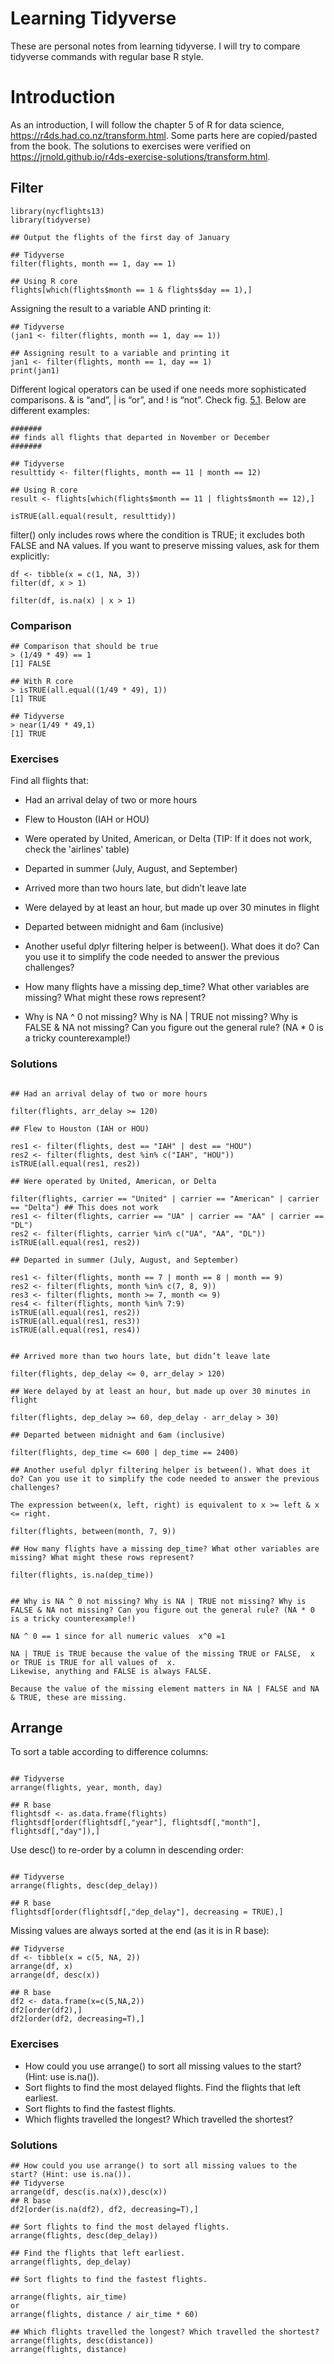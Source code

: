 # Learning Tidyverse

These are personal notes from learning tidyverse. I will try to compare tidyverse commands with regular base R style.

# Introduction

As an introduction, I will follow the chapter 5 of R for data science, https://r4ds.had.co.nz/transform.html. Some parts here are copied/pasted from the book. The solutions to exercises were verified on https://jrnold.github.io/r4ds-exercise-solutions/transform.html.

## Filter

```{r eval = FALSE}
library(nycflights13)
library(tidyverse)

## Output the flights of the first day of January

## Tidyverse
filter(flights, month == 1, day == 1)

## Using R core
flights[which(flights$month == 1 & flights$day == 1),]
```

Assigning the result to a variable AND printing it:

```{r eval = FALSE}
## Tidyverse
(jan1 <- filter(flights, month == 1, day == 1))

## Assigning result to a variable and printing it
jan1 <- filter(flights, month == 1, day == 1)
print(jan1)
```

Different logical operators can be used if one needs more sophisticated comparisons. & is “and”, | is “or”, and ! is “not”. Check fig. [5.1](https://r4ds.had.co.nz/transform.html). Below are different examples:

```{r eval = FALSE}
#######
## finds all flights that departed in November or December
#######

## Tidyverse
resulttidy <- filter(flights, month == 11 | month == 12)

## Using R core
result <- flights[which(flights$month == 11 | flights$month == 12),]

isTRUE(all.equal(result, resulttidy))
```

filter() only includes rows where the condition is TRUE; it excludes both FALSE and NA values. If you want to preserve missing values, ask for them explicitly:

```{r eval = FALSE}
df <- tibble(x = c(1, NA, 3))
filter(df, x > 1)

filter(df, is.na(x) | x > 1)
```

### Comparison

```{r eval = FALSE}
## Comparison that should be true
> (1/49 * 49) == 1
[1] FALSE

## With R core
> isTRUE(all.equal((1/49 * 49), 1))
[1] TRUE

## Tidyverse
> near(1/49 * 49,1)
[1] TRUE
```

###  Exercises

Find all flights that:

* Had an arrival delay of two or more hours
* Flew to Houston (IAH or HOU)
* Were operated by United, American, or Delta (TIP: If it does not work, check the 'airlines' table)
* Departed in summer (July, August, and September)
* Arrived more than two hours late, but didn’t leave late
* Were delayed by at least an hour, but made up over 30 minutes in flight
* Departed between midnight and 6am (inclusive)
* Another useful dplyr filtering helper is between(). What does it do? Can you use it to simplify the code needed to answer the previous challenges?

* How many flights have a missing dep_time? What other variables are missing? What might these rows represent?

* Why is NA ^ 0 not missing? Why is NA | TRUE not missing? Why is FALSE & NA not missing? Can you figure out the general rule? (NA * 0 is a tricky counterexample!)


### Solutions

```{r eval = FALSE}

## Had an arrival delay of two or more hours

filter(flights, arr_delay >= 120)

## Flew to Houston (IAH or HOU)

res1 <- filter(flights, dest == "IAH" | dest == "HOU")
res2 <- filter(flights, dest %in% c("IAH", "HOU"))
isTRUE(all.equal(res1, res2))

## Were operated by United, American, or Delta

filter(flights, carrier == "United" | carrier == "American" | carrier == "Delta") ## This does not work
res1 <- filter(flights, carrier == "UA" | carrier == "AA" | carrier == "DL")
res2 <- filter(flights, carrier %in% c("UA", "AA", "DL"))
isTRUE(all.equal(res1, res2))

## Departed in summer (July, August, and September)

res1 <- filter(flights, month == 7 | month == 8 | month == 9)
res2 <- filter(flights, month %in% c(7, 8, 9))
res3 <- filter(flights, month >= 7, month <= 9)
res4 <- filter(flights, month %in% 7:9)
isTRUE(all.equal(res1, res2))
isTRUE(all.equal(res1, res3))
isTRUE(all.equal(res1, res4))


## Arrived more than two hours late, but didn’t leave late

filter(flights, dep_delay <= 0, arr_delay > 120)

## Were delayed by at least an hour, but made up over 30 minutes in flight

filter(flights, dep_delay >= 60, dep_delay - arr_delay > 30)

## Departed between midnight and 6am (inclusive)

filter(flights, dep_time <= 600 | dep_time == 2400)

## Another useful dplyr filtering helper is between(). What does it do? Can you use it to simplify the code needed to answer the previous challenges?

The expression between(x, left, right) is equivalent to x >= left & x <= right.

filter(flights, between(month, 7, 9))

## How many flights have a missing dep_time? What other variables are missing? What might these rows represent?

filter(flights, is.na(dep_time))


## Why is NA ^ 0 not missing? Why is NA | TRUE not missing? Why is FALSE & NA not missing? Can you figure out the general rule? (NA * 0 is a tricky counterexample!)

NA ^ 0 == 1 since for all numeric values  x^0 =1

NA | TRUE is TRUE because the value of the missing TRUE or FALSE,  x  or TRUE is TRUE for all values of  x.
Likewise, anything and FALSE is always FALSE.

Because the value of the missing element matters in NA | FALSE and NA & TRUE, these are missing.
```


## Arrange

To sort a table according to difference columns:

```{r eval = FALSE}

## Tidyverse
arrange(flights, year, month, day)

## R base
flightsdf <- as.data.frame(flights)
flightsdf[order(flightsdf[,"year"], flightsdf[,"month"], flightsdf[,"day"]),]
```
Use desc() to re-order by a column in descending order:

```{r eval = FALSE}

## Tidyverse
arrange(flights, desc(dep_delay))

## R base
flightsdf[order(flightsdf[,"dep_delay"], decreasing = TRUE),]
```

Missing values are always sorted at the end (as it is in R base):

```{r eval = FALSE}
## Tidyverse
df <- tibble(x = c(5, NA, 2))
arrange(df, x)
arrange(df, desc(x))

## R base
df2 <- data.frame(x=c(5,NA,2))
df2[order(df2),]
df2[order(df2, decreasing=T),]
```

### Exercises

* How could you use arrange() to sort all missing values to the start? (Hint: use is.na()).
* Sort flights to find the most delayed flights. Find the flights that left earliest.
* Sort flights to find the fastest flights.
* Which flights travelled the longest? Which travelled the shortest?

### Solutions

```{r eval = FALSE}
## How could you use arrange() to sort all missing values to the start? (Hint: use is.na()).
## Tidyverse 
arrange(df, desc(is.na(x)),desc(x))
## R base
df2[order(is.na(df2), df2, decreasing=T),]

## Sort flights to find the most delayed flights. 
arrange(flights, desc(dep_delay))

## Find the flights that left earliest.
arrange(flights, dep_delay)

## Sort flights to find the fastest flights.

arrange(flights, air_time)
or
arrange(flights, distance / air_time * 60)

## Which flights travelled the longest? Which travelled the shortest?
arrange(flights, desc(distance))
arrange(flights, distance)
```


